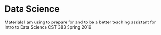# Data Science
Materials I am using to prepare for and to be a better teaching assistant for Intro to Data Science CST 383 Spring 2019
